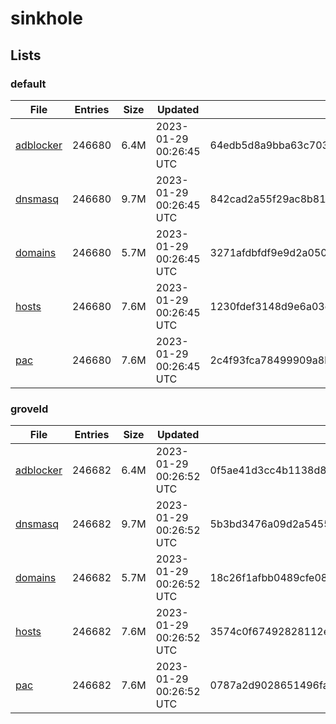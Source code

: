 # sinkhole

## Lists

### default

|File|Entries|Size|Updated|Hash|
|-|-|-|-|-|
|[adblocker](https://raw.githubusercontent.com/groveld/sinkhole/lists/default/adblocker.txt)|246680|6.4M|2023-01-29 00:26:45 UTC|64edb5d8a9bba63c7035a0a0238c1aef92e39ac9b3a0368c293fecb3ae025a63|
|[dnsmasq](https://raw.githubusercontent.com/groveld/sinkhole/lists/default/dnsmasq.txt)|246680|9.7M|2023-01-29 00:26:45 UTC|842cad2a55f29ac8b81c172295705c6465f3ed1d88150e52de6051168c3a4c48|
|[domains](https://raw.githubusercontent.com/groveld/sinkhole/lists/default/domains.txt)|246680|5.7M|2023-01-29 00:26:45 UTC|3271afdbfdf9e9d2a050afec7094378d9505f1faee2b4d23c7da3e1f6b48a4c5|
|[hosts](https://raw.githubusercontent.com/groveld/sinkhole/lists/default/hosts.txt)|246680|7.6M|2023-01-29 00:26:45 UTC|1230fdef3148d9e6a03ef370d43b0ec0665127826ffbd134305556f3374df334|
|[pac](https://raw.githubusercontent.com/groveld/sinkhole/lists/default/pac.txt)|246680|7.6M|2023-01-29 00:26:45 UTC|2c4f93fca78499909a8b7a1cd9b14248b8f0391c4af17a3f51e49820a35f689d|

### groveld

|File|Entries|Size|Updated|Hash|
|-|-|-|-|-|
|[adblocker](https://raw.githubusercontent.com/groveld/sinkhole/lists/groveld/adblocker.txt)|246682|6.4M|2023-01-29 00:26:52 UTC|0f5ae41d3cc4b1138d84c5db26ae68e861f1df1ea2678b9ee8b18daabb55236f|
|[dnsmasq](https://raw.githubusercontent.com/groveld/sinkhole/lists/groveld/dnsmasq.txt)|246682|9.7M|2023-01-29 00:26:52 UTC|5b3bd3476a09d2a5455b84e3b1241f7305b412439a1be51dc4cbf27a88543cb7|
|[domains](https://raw.githubusercontent.com/groveld/sinkhole/lists/groveld/domains.txt)|246682|5.7M|2023-01-29 00:26:52 UTC|18c26f1afbb0489cfe0818c9c72ac3130341777ab6145d96efbfb0e9c6c8f0c5|
|[hosts](https://raw.githubusercontent.com/groveld/sinkhole/lists/groveld/hosts.txt)|246682|7.6M|2023-01-29 00:26:52 UTC|3574c0f67492828112ecaf7d7240015c544f21486d765422a4353f36663c91c0|
|[pac](https://raw.githubusercontent.com/groveld/sinkhole/lists/groveld/pac.txt)|246682|7.6M|2023-01-29 00:26:52 UTC|0787a2d9028651496fa7cdc55b3f3913bb52d256209c7a240624e3f47c3e239f|
